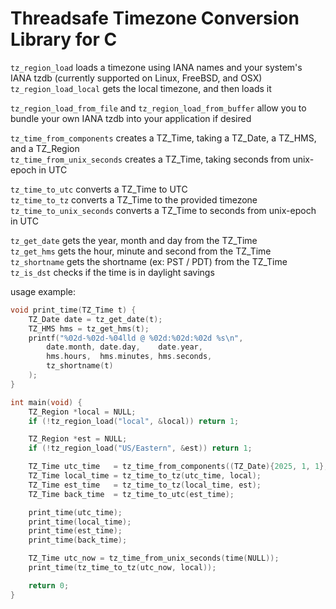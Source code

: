# Threadsafe Timezone Conversion Library for C

`tz_region_load`       loads a timezone using IANA names and your system's IANA tzdb (currently supported on Linux, FreeBSD, and OSX)  
`tz_region_load_local` gets the local timezone, and then loads it

`tz_region_load_from_file` and `tz_region_load_from_buffer` allow you to bundle your own IANA tzdb into your application if desired  

`tz_time_from_components`   creates a TZ_Time, taking a TZ_Date, a TZ_HMS, and a TZ_Region  
`tz_time_from_unix_seconds` creates a TZ_Time, taking seconds from unix-epoch in UTC  

`tz_time_to_utc`          converts a TZ_Time to UTC  
`tz_time_to_tz`           converts a TZ_Time to the provided timezone  
`tz_time_to_unix_seconds` converts a TZ_Time to seconds from unix-epoch in UTC

`tz_get_date`  gets the year, month and day from the TZ_Time  
`tz_get_hms`   gets the hour, minute and second from the TZ_Time  
`tz_shortname` gets the shortname (ex: PST / PDT) from the TZ_Time  
`tz_is_dst`    checks if the time is in daylight savings  

usage example:
```C
void print_time(TZ_Time t) {
	TZ_Date date = tz_get_date(t);
	TZ_HMS hms = tz_get_hms(t);
	printf("%02d-%02d-%04lld @ %02d:%02d:%02d %s\n",
		date.month, date.day,    date.year,
		hms.hours,  hms.minutes, hms.seconds,
		tz_shortname(t)
	);
}

int main(void) {
	TZ_Region *local = NULL;
	if (!tz_region_load("local", &local)) return 1;

	TZ_Region *est = NULL;
	if (!tz_region_load("US/Eastern", &est)) return 1;

	TZ_Time utc_time   = tz_time_from_components((TZ_Date){2025, 1, 1}, (TZ_HMS){0, 0, 0}, NULL);
	TZ_Time local_time = tz_time_to_tz(utc_time, local);
	TZ_Time est_time   = tz_time_to_tz(local_time, est);
	TZ_Time back_time  = tz_time_to_utc(est_time);

	print_time(utc_time);
	print_time(local_time);
	print_time(est_time);
	print_time(back_time);

	TZ_Time utc_now = tz_time_from_unix_seconds(time(NULL));
	print_time(tz_time_to_tz(utc_now, local));

	return 0;
}
```

